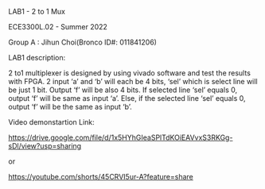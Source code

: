 LAB1 - 2 to 1 Mux


ECE3300L.02 - Summer 2022


Group A :
Jihun Choi(Bronco ID#: 011841206)




LAB1 description: 

2 to1 multiplexer is designed by using vivado software and test the results with FPGA. 2 input ‘a’ and ‘b’ will each be 4 bits, ‘sel’ which is select line will be just 1 bit. Output ‘f’ will be also 4 bits. If selected line ‘sel’ equals 0, output ‘f’ will be same as input ‘a’. Else, if the selected line ‘sel’ equals 0, output ‘f’ will be the same as input ‘b’.



Video demonstartion Link:

https://drive.google.com/file/d/1x5HYhGIeaSPlTdKOiEAVvxS3RKGg-sDl/view?usp=sharing

or

https://youtube.com/shorts/45CRVI5ur-A?feature=share
